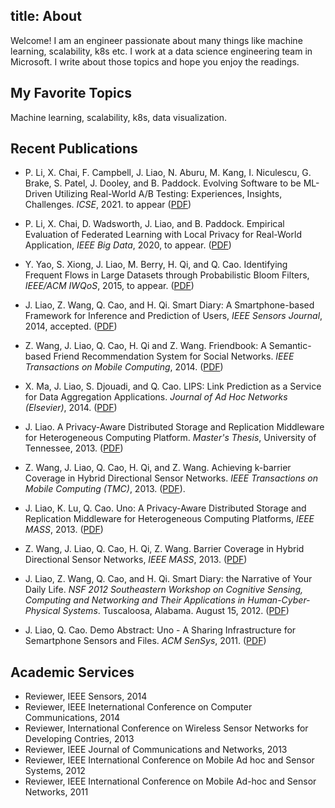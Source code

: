 title: About
---

Welcome! I am an engineer passionate about many things like machine learning, scalability, k8s etc. I work at a data science engineering team in Microsoft. I write about those topics and hope you enjoy the readings.

## My Favorite Topics
Machine learning, scalability, k8s, data visualization.

## Recent Publications

* P. Li, X. Chai, F. Campbell, J. Liao, N. Aburu, M. Kang, I. Niculescu, G. Brake, S. Patel, J. Dooley, and B. Paddock. Evolving Software to be ML-Driven Utilizing Real-World A/B Testing: Experiences, Insights, Challenges. _ICSE_, 2021. to appear ([PDF][13])

* P. Li, X. Chai, D. Wadsworth, J. Liao, and B. Paddock. Empirical Evaluation of Federated Learning with Local Privacy for Real-World Application, _IEEE Big Data_, 2020, to appear. ([PDF][12])

* Y. Yao, S. Xiong, J. Liao, M. Berry, H. Qi, and Q. Cao. Identifying Frequent Flows in Large Datasets through Probabilistic Bloom Filters, _IEEE/ACM IWQoS_, 2015, to appear. ([PDF][11])

* J. Liao, Z. Wang, Q. Cao, and H. Qi. Smart Diary: A Smartphone-based Framework for Inference and Prediction of Users, _IEEE Sensors Journal_, 2014, accepted. ([PDF][9])

* Z. Wang, J. Liao, Q. Cao, H. Qi and Z. Wang. Friendbook: A Semantic-based Friend Recommendation System for Social Networks. _IEEE Transactions on Mobile Computing_, 2014. ([PDF][1])

* X. Ma, J. Liao, S. Djouadi, and Q. Cao. LIPS: Link Prediction as a Service for Data Aggregation Applications. _Journal of Ad Hoc Networks (Elsevier)_, 2014. ([PDF][2])

* J. Liao. A Privacy-Aware Distributed Storage and Replication Middleware for Heterogeneous Computing Platform. _Master's Thesis_, University of Tennessee, 2013. ([PDF][3])

* Z. Wang, J. Liao, Q. Cao, H. Qi, and Z. Wang. Achieving k-barrier Coverage in Hybrid Directional Sensor Networks. _IEEE Transactions on Mobile Computing (TMC)_, 2013. ([PDF][4]).

* J. Liao, K. Lu, Q. Cao. Uno: A Privacy-Aware Distributed Storage and Replication Middleware for Heterogeneous Computing Platforms, _IEEE MASS_, 2013. ([PDF][5])

* Z. Wang, J. Liao, Q. Cao, H. Qi, Z. Wang. Barrier Coverage in Hybrid Directional Sensor Networks, _IEEE MASS_, 2013. ([PDF][6])

* J. Liao, Z. Wang, Q. Cao, and H. Qi.  Smart Diary: the Narrative of Your Daily Life. _NSF 2012 Southeastern Workshop on Cognitive Sensing, Computing and Networking and Their Applications in Human-Cyber-Physical Systems_. Tuscaloosa, Alabama. August 15, 2012. ([PDF][7])

* J. Liao, Q. Cao. Demo Abstract: Uno -  A Sharing Infrastructure for Semartphone Sensors and Files. _ACM SenSys_, 2011. ([PDF][8])

## Academic Services

* Reviewer, IEEE Sensors, 2014
* Reviewer, IEEE Ineternational Conference on Computer Communications, 2014
* Reviewer, International Conference on Wireless Sensor Networks for Developing Contries, 2013
* Reviewer, IEEE Journal of Communications and Networks, 2013
* Reviewer, IEEE International Conference on Mobile Ad hoc and Sensor Systems, 2012
* Reviewer, IEEE International Conference on Mobile Ad-hoc and Sensor Networks, 2011

[1]: http://ieeexplore.ieee.org/xpl/articleDetails.jsp?reload=true&tp=&arnumber=6811189
[2]: http://authors.elsevier.com/sd/article/S157087051400033X
[3]: http://trace.tennessee.edu/utk_gradthes/2619/
[4]: http://ieeexplore.ieee.org/xpl/login.jsp?tp=&arnumber=6589571&url=http%3A%2F%2Fieeexplore.ieee.org%2Fstamp%2Fstamp.jsp%3Ftp%3D%26arnumber%3D6589571
[5]: http://lanterns.eecs.utk.edu/publications/mass_2013_uno.pdf
[6]: http://lanterns.eecs.utk.edu/publications/mass_2013_coverage.pdf
[7]: http://lanterns.eecs.utk.edu/publications/cscn_2012_smartdiary.pdf
[8]: http://lanterns.eecs.utk.edu/Papers/sensys_demo_uno.pdf
[9]: http://ieeexplore.ieee.org/xpl/articleDetails.jsp?arnumber=6861972
[10]: https://github.com/little-eyes
[11]: https://ieeexplore.ieee.org/abstract/document/7404747
[12]: #
[13]: #
